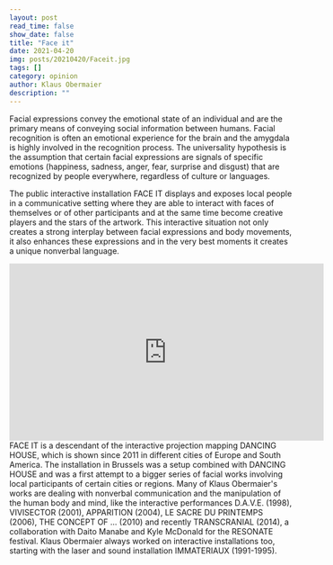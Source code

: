 ```yaml
---
layout: post
read_time: false
show_date: false
title: "Face it"
date: 2021-04-20
img: posts/20210420/Faceit.jpg
tags: []
category: opinion
author: Klaus Obermaier
description: ""
---
```


Facial expressions convey the emotional state of an individual and are the primary means of conveying social information between humans. Facial recognition is often an emotional experience for the brain and the amygdala is highly involved in the recognition process. The universality hypothesis is the assumption that certain facial expressions are signals of specific emotions (happiness, sadness, anger, fear, surprise and disgust) that are recognized by people everywhere, regardless of culture or languages.

The public interactive installation FACE IT displays and exposes local people in a communicative setting where they are able to interact with faces of themselves or of other participants and at the same time become creative players and the stars of the artwork. This interactive situation not only creates a strong interplay between facial expressions and body movements, it also enhances these expressions and in the very best moments it creates a unique nonverbal language.

<iframe width="560" height="315" src="https://www.youtube.com/embed/FF_JA7Q1o9E" title="YouTube video player" frameborder="0" allow="accelerometer; autoplay; clipboard-write; encrypted-media; gyroscope; picture-in-picture" allowfullscreen></iframe>
FACE IT is a descendant of the interactive projection mapping DANCING HOUSE, which is shown since 2011 in different cities of Europe and South America. The installation in Brussels was a setup combined with DANCING HOUSE and was a first attempt to a bigger series of facial works involving local participants of certain cities or regions. 
Many of Klaus Obermaier's works are dealing with nonverbal communication and the manipulation of the human body and mind, like the interactive performances D.A.V.E. (1998), VIVISECTOR (2001), APPARITION (2004), LE SACRE DU PRINTEMPS (2006), THE CONCEPT OF ... (2010) and recently TRANSCRANIAL (2014), a collaboration with Daito Manabe and Kyle McDonald for the RESONATE festival. Klaus Obermaier always worked on interactive installations too, starting with the laser and sound installation IMMATERIAUX (1991-1995).
